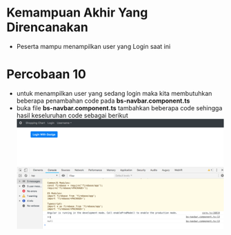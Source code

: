 # Kemampuan Akhir Yang Direncanakan

- Peserta mampu menampilkan user yang Login saat ini

# Percobaan 10 
- untuk menampilkan user yang sedang login maka kita membutuhkan beberapa penambahan code pada **bs-navbar.component.ts**
- buka file **bs-navbar.component.ts** tambahkan beberapa code sehingga hasil keseluruhan code sebagai berikut
![](image/chapter2/img7.png)
